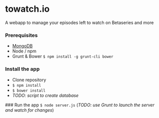 towatch.io
===============

A webapp to manage your episodes left to watch on Betaseries and more

### Prerequisites
- [MongoDB](http://docs.mongodb.org/manual/installation/)
- Node / npm
- Grunt & Bower `$ npm install -g grunt-cli bower`

### Install the app
- Clone repository
- `$ npm install`
- `$ bower install`
- *TODO: script to create database*

### Run the app
`$ node server.js` (*TODO: use Grunt to launch the server and watch for changes*)
